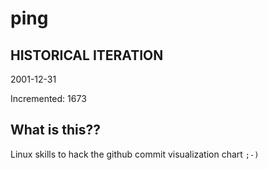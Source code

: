 # ping

## HISTORICAL ITERATION
2001-12-31

Incremented: 1673

## What is this?? 
Linux skills to hack the github commit visualization chart `;-)`
